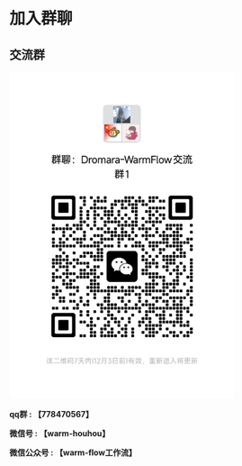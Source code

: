 # 加入群聊
## 交流群

<img src="../.vuepress/public/wxqun.jpg" width="400" />


**qq群 : 【778470567】**   

**微信号 : 【warm-houhou】**  

**微信公众号 : 【warm-flow工作流】**   

